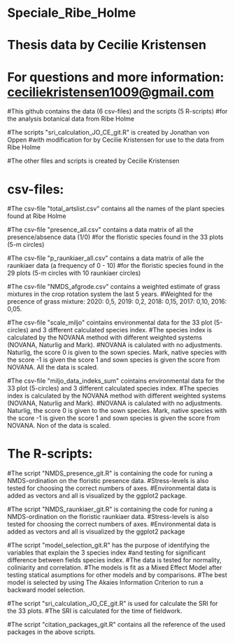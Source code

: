 # Speciale_Ribe_Holme

# Thesis data by Cecilie Kristensen 
# For questions and more information: ceciliekristensen1009@gmail.com

#This github contains the data (6 csv-files) and the scripts (5 R-scripts) 
#for the analysis botanical data from Ribe Holme

#The scripts "sri_calculation_JO_CE_git.R" is created by Jonathan von Oppen 
#with modification for by Cecilie Kristensen for use to the data from Ribe Holme

#The other files and scripts is created by Cecilie Kristensen 

# csv-files:

#The csv-file "total_artslist.csv" contains all the names of the plant species found at Ribe Holme

#The csv-file "presence_all.csv" contains a data matrix of all the presence/absence data (1/0) 
#for the floristic species found in the 33 plots (5-m circles)

#The csv-file "p_raunkiaer_all.csv" contains a data matrix of alle the raunkiaer data (a frequency of 0 - 10)
#for the floristic species found in the 29 plots (5-m circles with 10 raunkiaer circles)

#The csv-file "NMDS_afgrode.csv" contains a weighted estimate of grass mixtures in the crop rotation system the last 5 years.
#Weighted for the precence of grass mixture: 2020: 0,5, 2019: 0,2, 2018: 0,15, 2017: 0,10, 2016: 0,05.

#The csv-file "scale_miljo" cointains environmental data for the 33 plot (5-circles) and 3 different calculated species index.
#The species index is calculated by the NOVANA method with different weighted systems (NOVANA, Naturlig and Mark).
#NOVANA is calulated with no adjustments. Naturlig, the score 0 is given to the sown species. Mark, native species with the 
score -1 is given the score 1 and sown species is given the score from NOVANA. All the data is scaled. 

#The csv-file "miljo_data_indeks_sum" cointains environmental data for the 33 plot (5-circles) and 3 different calculated species index.
#The species index is calculated by the NOVANA method with different weighted systems (NOVANA, Naturlig and Mark).
#NOVANA is calulated with no adjustments. Naturlig, the score 0 is given to the sown species. Mark, native species with the 
score -1 is given the score 1 and sown species is given the score from NOVANA. Non of the data is scaled. 

# The R-scripts: 

#The script "NMDS_presence_git.R" is containing the code for runing a NMDS-ordination on the floristic presence data.
#Stress-levels is also tested for choosing the correct numbers of axes. 
#Environmental data is added as vectors and all is visualized by the ggplot2 package. 

#The script "NMDS_raunkiaer_git.R" is containing the code for runing a NMDS-ordination on the floristic raunkiaer data.
#Stress-levels is also tested for choosing the correct numbers of axes. 
#Environmental data is added as vectors and all is visualized by the ggplot2 package

#The script "model_selection_git.R" has the purpose of identifying the variables that explain the 3 species index 
#and testing for significant difference between fields species index.
#The data is tested for normality, coliniarity and correlation. 
#The models is fit as a Mixed Effect Model after testing statical asumptions for other models and by comparisons. 
#The best model is selected by using The Akaies Information Criterion to run a backward model selection. 

#The script "sri_calculation_JO_CE_git.R" is used for calculate the SRI for the 33 plots. 
#The SRI is calculated for the time of fieldwork. 

#The script "citation_packages_git.R" contains all the reference of the used packages in the above scripts. 


